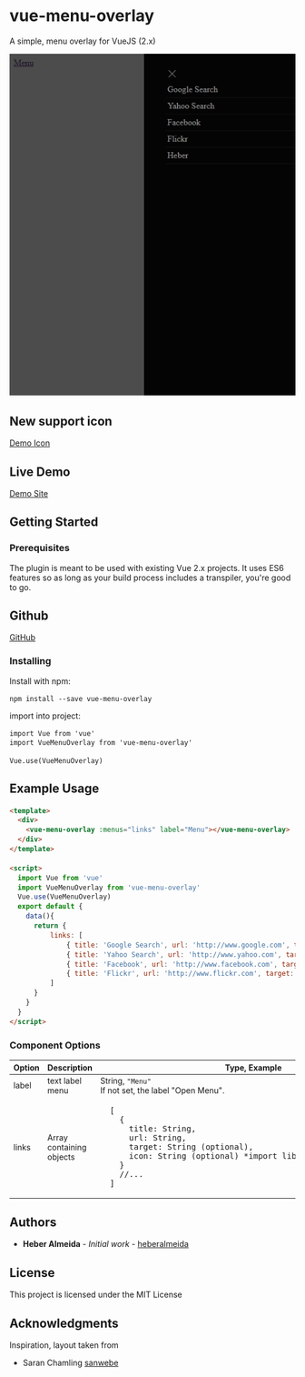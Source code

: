 # vue-menu-overlay
A simple, menu overlay for VueJS (2.x) 

![Basic Screenshot](https://raw.githubusercontent.com/heberalmeida/vue-menu-overlay/HEAD/README/images/screenshot.png)

## New support icon
[Demo Icon](https://jsfiddle.net/sistemaweb/gfj0f39n/)

## Live Demo

[Demo Site](https://jsfiddle.net/sistemaweb/dth8xpwe/)

## Getting Started

### Prerequisites

The plugin is meant to be used with existing Vue 2.x projects. It uses ES6 features so as long as your build process includes a transpiler, you're good to go.

## Github
[GitHub](https://github.com/heberalmeida/vue-menu-overlay)

### Installing

Install with npm:
```
npm install --save vue-menu-overlay
```

import into project:
```
import Vue from 'vue'
import VueMenuOverlay from 'vue-menu-overlay'

Vue.use(VueMenuOverlay)
```

## Example Usage

```html
<template>
  <div>
    <vue-menu-overlay :menus="links" label="Menu"></vue-menu-overlay>
  </div>
</template>

<script>
  import Vue from 'vue'
  import VueMenuOverlay from 'vue-menu-overlay'
  Vue.use(VueMenuOverlay)
  export default {
    data(){
      return {
          links: [
              { title: 'Google Search', url: 'http://www.google.com', target: '_black'},
              { title: 'Yahoo Search', url: 'http://www.yahoo.com', target: '_black'},
              { title: 'Facebook', url: 'http://www.facebook.com', target: '_black'},
              { title: 'Flickr', url: 'http://www.flickr.com', target: '_black'}
          ]
      }
    }
  }
</script>
```

### Component Options
<table>
  <thead>
    <tr>
      <th>Option</th>
      <th>Description</th>
      <th>Type, Example</th>
    </tr>
  </thead>
  <tbody>
    <tr>
      <td>label</td>
      <td>text label menu</td>
      <td>String, <code>"Menu"</code><br>
        If not set, the label "Open Menu".
      </td>
    </tr>
    <tr>
      <td>links</td>
      <td>Array containing objects</td>
      <td>
<pre lang="javascript">
  [
    {
      title: String,
      url: String,
      target: String (optional), 
      icon: String (optional) *import libs icon <-set class icon
    }
    //...
  ]
</pre>
      </td>
    </tr>
 </tbody>
 </table>

## Authors

* **Heber Almeida** - *Initial work* - [heberalmeida](https://github.com/heberalmeida)

## License

This project is licensed under the MIT License

## Acknowledgments

Inspiration, layout taken from
* Saran Chamling [sanwebe](https://www.sanwebe.com/2016/08/creating-simple-slide-bar-menu-quickly)
